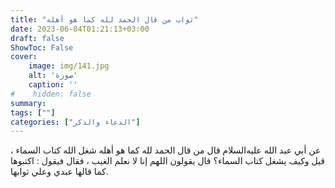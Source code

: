 ```yaml
---
title: "ثواب من قال الحمد لله كما هو أهله"
date: 2023-06-04T01:21:13+03:00
draft: false
ShowToc: False
cover:
    image: img/141.jpg
    alt: 'صورة'
    caption: ''
#    hidden: false
summary: 
tags: [""]
categories: ["الدعاء والذكر"]
---
```

عن أبي عبد الله عليه‌السلام قال من قال الحمد لله كما هو أهله
شغل الله كتاب السماء ، قيل وكيف يشغل كتاب السماء؟ قال يقولون
اللهم إنا لا نعلم الغيب ، فقال فيقول : اكتبوها كما قالها عبدي وعلي
ثوابها.

